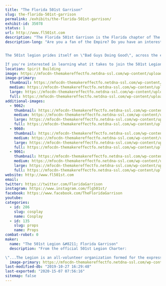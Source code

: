 ```yaml
---
title: "The Florida 501st Garrison"
slug: the-florida-501st-garrison
permalink: /exhibits/the-florida-501st-garrison/
exhibit-id: 35078
status: 1
url: http://www.fl501st.com
description: "The Florida 501st Garrison is the Florida chapter of The 501st Legion, a world wide Star Wars costuming organization. Our members come from all walks of life and from all across the state with one common trait, The Empire!"
description-long: "Are you a fan of the Empire? Do you have an interest in building your own Storm Trooper armor or any of our many other characters that you can find on the \"bad guys\" wall at your local cantina? Look no further because you have found the organization that caters to the research, construction, and wearing of costumes featured from all 7 (soon to be 8) Star Wars films. The 501st legion is primarily where you will find Darth Vader, Storm Troopers, Scout Troopers, Snow Troopers, Sith Lords, Dark Jedi,  and even Jawas!


The 501st legion prides itself on \"Bad Guys Doing Good\", across the entire legion in 2015 over 62,000 volunteer hours were logged and donations made in Honor of the 501st legion was reported at $587,000. Not bad for doing something we in the legion consider a hobby. 

If you're interested in learning what it takes to join the 501st Legion and your local squad please stop by and check out our booth."
location: Spirit Building
image: https://mfocdn-themakereffectfo.netdna-ssl.com/wp-content/uploads/2016/06/FLG_Logo_low_res-1.jpg
image-primary:
  thumbnail: https://mfocdn-themakereffectfo.netdna-ssl.com/wp-content/uploads/2016/06/FLG_Logo_low_res-1-150x150.jpg
  medium: https://mfocdn-themakereffectfo.netdna-ssl.com/wp-content/uploads/2016/06/FLG_Logo_low_res-1-300x300.jpg
  large: https://mfocdn-themakereffectfo.netdna-ssl.com/wp-content/uploads/2016/06/FLG_Logo_low_res-1.jpg
  full: https://mfocdn-themakereffectfo.netdna-ssl.com/wp-content/uploads/2016/06/FLG_Logo_low_res-1.jpg
additional-images:
  - 9062:
    thumbnail: https://mfocdn-themakereffectfo.netdna-ssl.com/wp-content/uploads/2016/06/501st-SWW-150x150.jpg
    medium: https://mfocdn-themakereffectfo.netdna-ssl.com/wp-content/uploads/2016/06/501st-SWW-300x200.jpg
    large: https://mfocdn-themakereffectfo.netdna-ssl.com/wp-content/uploads/2016/06/501st-SWW-1024x683.jpg
    full: https://mfocdn-themakereffectfo.netdna-ssl.com/wp-content/uploads/2016/06/501st-SWW.jpg
  - 9060:
    thumbnail: https://mfocdn-themakereffectfo.netdna-ssl.com/wp-content/uploads/2016/06/fl501-troop-150x150.jpg
    medium: https://mfocdn-themakereffectfo.netdna-ssl.com/wp-content/uploads/2016/06/fl501-troop-300x170.jpg
    large: https://mfocdn-themakereffectfo.netdna-ssl.com/wp-content/uploads/2016/06/fl501-troop-1024x579.jpg
    full: https://mfocdn-themakereffectfo.netdna-ssl.com/wp-content/uploads/2016/06/fl501-troop.jpg
  - 9061:
    thumbnail: https://mfocdn-themakereffectfo.netdna-ssl.com/wp-content/uploads/2016/06/501st-Legion-CVI-Group-Picture-150x150.jpg
    medium: https://mfocdn-themakereffectfo.netdna-ssl.com/wp-content/uploads/2016/06/501st-Legion-CVI-Group-Picture-300x176.jpg
    large: https://mfocdn-themakereffectfo.netdna-ssl.com/wp-content/uploads/2016/06/501st-Legion-CVI-Group-Picture.jpg
    full: https://mfocdn-themakereffectfo.netdna-ssl.com/wp-content/uploads/2016/06/501st-Legion-CVI-Group-Picture.jpg
website: http://www.fl501st.com
email: 
twitter: https://twitter.com/FloridaGarrison
instagram: https://www.instagram.com/flg501st/
facebook: https://www.facebook.com/TheFloridaGarrison
youtube: 
categories:
  - id: 286
    slug: cosplay
    name: Cosplay
  - id: 135
    slug: props
    name: Props
combat-robot: 0
maker:
  name: "The 501st Legion &#8211; Florida Garrison"
  description: "From the official 501st Legion Charter:

\"...The Legion is an all-volunteer organization formed for the express purpose of bringing together costume enthusiasts under a collective identity within which to operate. The Legion seeks to promote interest in Star Wars through the building and wearing of quality costumes, and to facilitate the use of these costumes for Star Wars-related events as well as contributions to the local community through costumed charity and volunteer work...\""
  image-primary: https://mfocdn-themakereffectfo.netdna-ssl.com/wp-content/uploads/2016/06/image.png
last-modified-db: "2019-10-27 16:29:48"
last-exported: "2020-15-07 07:56:16"
sitemap: false
---
```

